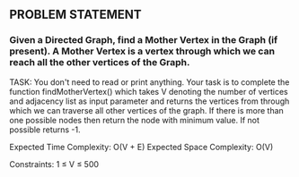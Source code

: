## PROBLEM STATEMENT
### Given a Directed Graph, find a Mother Vertex in the Graph (if present). A Mother Vertex is a vertex through which we can reach all the other vertices of the Graph.

TASK:
You don't need to read or print anything. Your task is to complete the function findMotherVertex() which takes V denoting the number of vertices and adjacency list as input parameter and returns the vertices from through which we can traverse all other vertices of the graph. If there is more than one possible nodes then return the node with minimum value. If not possible returns -1.

Expected Time Complexity: O(V + E)
Expected Space Complexity: O(V)

Constraints:
1 ≤ V ≤ 500
